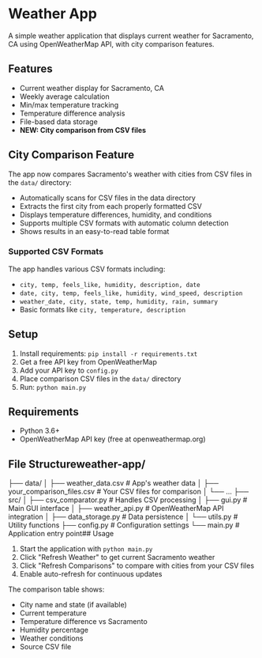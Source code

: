 # Weather App

A simple weather application that displays current weather for Sacramento, CA using OpenWeatherMap API, with city comparison features.

## Features
- Current weather display for Sacramento, CA
- Weekly average calculation
- Min/max temperature tracking
- Temperature difference analysis
- File-based data storage
- **NEW: City comparison from CSV files**

## City Comparison Feature
The app now compares Sacramento's weather with cities from CSV files in the `data/` directory:
- Automatically scans for CSV files in the data directory
- Extracts the first city from each properly formatted CSV
- Displays temperature differences, humidity, and conditions
- Supports multiple CSV formats with automatic column detection
- Shows results in an easy-to-read table format

### Supported CSV Formats
The app handles various CSV formats including:
- `city, temp, feels_like, humidity, description, date`
- `date, city, temp, feels_like, humidity, wind_speed, description`
- `weather_date, city, state, temp, humidity, rain, summary`
- Basic formats like `city, temperature, description`

## Setup
1. Install requirements: `pip install -r requirements.txt`
2. Get a free API key from OpenWeatherMap
3. Add your API key to `config.py`
4. Place comparison CSV files in the `data/` directory
5. Run: `python main.py`

## Requirements
- Python 3.6+
- OpenWeatherMap API key (free at openweathermap.org)

## File Structureweather-app/
├── data/
│   ├── weather_data.csv          # App's weather data
│   ├── your_comparison_files.csv # Your CSV files for comparison
│   └── ...
├── src/
│   ├── csv_comparator.py         # Handles CSV processing
│   ├── gui.py                    # Main GUI interface
│   ├── weather_api.py            # OpenWeatherMap API integration
│   ├── data_storage.py           # Data persistence
│   └── utils.py                  # Utility functions
├── config.py                     # Configuration settings
└── main.py                       # Application entry point## Usage
1. Start the application with `python main.py`
2. Click "Refresh Weather" to get current Sacramento weather
3. Click "Refresh Comparisons" to compare with cities from your CSV files
4. Enable auto-refresh for continuous updates

The comparison table shows:
- City name and state (if available)
- Current temperature
- Temperature difference vs Sacramento
- Humidity percentage
- Weather conditions
- Source CSV file
